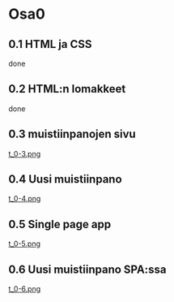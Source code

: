 # Osa0

## 0.1 HTML ja CSS  
done  

## 0.2 HTML:n lomakkeet  
done  

## 0.3 muistiinpanojen sivu  
<a href="/t_0-3.png">t_0-3.png</a>    

## 0.4 Uusi muistiinpano  
<a href="/t_0-4.png">t_0-4.png</a>    

## 0.5 Single page app  
<a href="/t_0-5.png">t_0-5.png</a>    

## 0.6 Uusi muistiinpano SPA:ssa
<a href="/t_0-6.png">t_0-6.png</a>    

